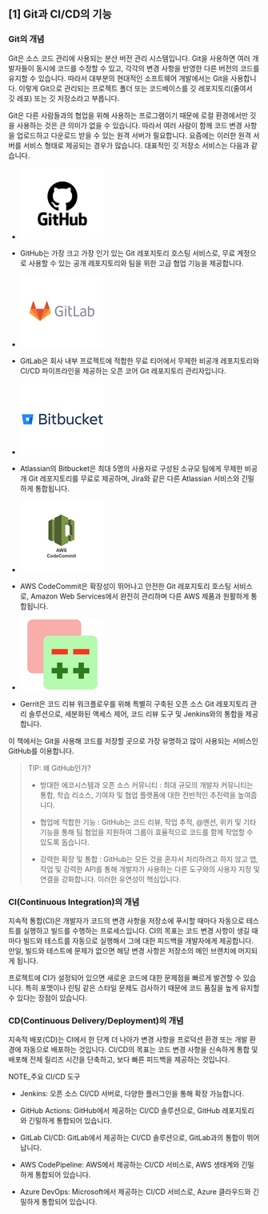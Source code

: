 ## [1] Git과 CI/CD의 기능

### Git의 개념

Git은 소스 코드 관리에 사용되는 분산 버전 관리 시스템입니다. Git을
사용하면 여러 개발자들이 동시에 코드를 수정할 수 있고, 각각의 변경
사항을 반영한 다른 버전의 코드를 유지할 수 있습니다. 따라서 대부분의
현대적인 소프트웨어 개발에서는 Git을 사용합니다. 이렇게 Git으로 관리되는
프로젝트 폴더 또는 코드베이스를 깃 레포지토리(줄여서 깃 레포) 또는 깃
저장소라고 부릅니다.

Git은 다른 사람들과의 협업을 위해 사용하는 프로그램이기 때문에 로컬
환경에서만 깃을 사용하는 것은 큰 의미가 없을 수 있습니다. 따라서 여러
사람이 함께 코드 변경 사항을 업로드하고 다운로드 받을 수 있는 원격
서버가 필요합니다. 요즘에는 이러한 원격 서버를 서비스 형태로 제공되는
경우가 많습니다. 대표적인 깃 저장소 서비스는 다음과 같습니다.

- ![](media/image125.png)

- GitHub는 가장 크고 가장 인기 있는 Git 레포지토리 호스팅 서비스로,
  무료 계정으로 사용할 수 있는 공개 레포지토리와 팀을 위한 고급 협업
  기능을 제공합니다.

- ![](media/image126.png)

- GitLab은 회사 내부 프로젝트에 적합한 무료 티어에서 무제한 비공개
  레포지토리와 CI/CD 파이프라인을 제공하는 오픈 코어 Git 레포지토리
  관리자입니다.

- ![](media/image127.png)

- Atlassian의 Bitbucket은 최대 5명의 사용자로 구성된 소규모 팀에게
  무제한 비공개 Git 레포지토리를 무료로 제공하며, Jira와 같은 다른
  Atlassian 서비스와 긴밀하게 통합됩니다.

- ![](media/image128.png)

- AWS CodeCommit은 확장성이 뛰어나고 안전한 Git 레포지토리 호스팅
  서비스로, Amazon Web Services에서 완전히 관리하며 다른 AWS 제품과
  원활하게 통합됩니다.

- ![](media/image129.png)

- Gerrit은 코드 리뷰 워크플로우를 위해 특별히 구축된 오픈 소스 Git
  레포지토리 관리 솔루션으로, 세분화된 액세스 제어, 코드 리뷰 도구 및
  Jenkins와의 통합을 제공합니다.

이 책에서는 Git을 사용해 코드를 저장할 곳으로 가장 유명하고 많이
사용되는 서비스인 GitHub를 이용합니다.

<blockquote>
TIP: 왜 GitHub인가?

- 방대한 에코시스템과 오픈 소스 커뮤니티 : 최대 규모의 개발자
  커뮤니티는 통합, 학습 리소스, 기여자 및 협업 플랫폼에 대한 전반적인
  추진력을 높여줍니다.

- 협업에 적합한 기능 : GitHub는 코드 리뷰, 작업 추적, @멘션, 위키 및
  기타 기능을 통해 팀 협업을 지원하여 그룹이 효율적으로 코드를 함께
  작업할 수 있도록 돕습니다.

- 강력한 확장 및 통합 : GitHub는 모든 것을 혼자서 처리하려고 하지 않고
  앱, 작업 및 강력한 API를 통해 개발자가 사용하는 다른 도구와의 사용자
  지정 및 연결을 강화합니다. 이러한 유연성이 핵심입니다.
</blockquote>

### CI(Continuous Integration)의 개념

지속적 통합(CI)은 개발자가 코드의 변경 사항을 저장소에 푸시할 때마다
자동으로 테스트를 실행하고 빌드를 수행하는 프로세스입니다. CI의 목표는
코드 변경 사항이 생길 때마다 빌드와 테스트를 자동으로 실행해서 그에 대한
피드백을 개발자에게 제공합니다. 만일, 빌드와 테스트에 문제가 없으면 해당
변경 사항은 저장소의 메인 브랜치에 머지되게 됩니다.

프로젝트에 CI가 설정되어 있으면 새로운 코드에 대한 문제점을 빠르게
발견할 수 있습니다. 특히 포맷이나 린팅 같은 스타일 문제도 검사하기
때문에 코드 품질을 높게 유지할 수 있다는 장점이 있습니다.

### CD(Continuous Delivery/Deployment)의 개념

지속적 배포(CD)는 CI에서 한 단계 더 나아가 변경 사항을 프로덕션 환경
또는 개발 환경에 자동으로 배포하는 것입니다. CI/CD의 목표는 코드 변경
사항을 신속하게 통합 및 배포해 전체 릴리즈 시간을 단축하고, 보다 빠른
피드백을 제공하는 것입니다.

NOTE_주요 CI/CD 도구

- Jenkins: 오픈 소스 CI/CD 서버로, 다양한 플러그인을 통해 확장
  가능합니다.

- GitHub Actions: GitHub에서 제공하는 CI/CD 솔루션으로, GitHub
  레포지토리와 긴밀하게 통합되어 있습니다.

- GitLab CI/CD: GitLab에서 제공하는 CI/CD 솔루션으로, GitLab과의
  통합이 뛰어납니다.

- AWS CodePipeline: AWS에서 제공하는 CI/CD 서비스로, AWS 생태계와
  긴밀하게 통합되어 있습니다.

- Azure DevOps: Microsoft에서 제공하는 CI/CD 서비스로, Azure
  클라우드와 긴밀하게 통합되어 있습니다.

